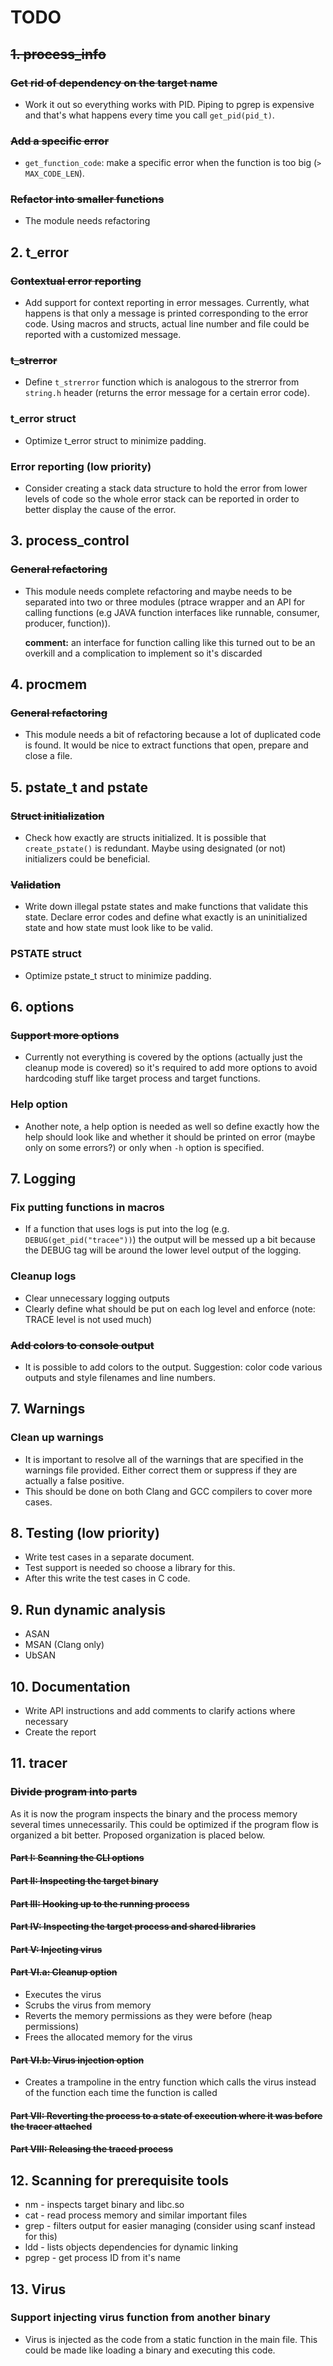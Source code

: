 # TODO

## ~~1. process_info~~
### ~~Get rid of dependency on the target name~~
*   Work it out so everything works with PID.
    Piping to pgrep is expensive and that's what happens every time you call `get_pid(pid_t)`.
### ~~Add a specific error~~
*   `get_function_code`: make a specific error when the function is too big (`> MAX_CODE_LEN`).
### ~~Refactor into smaller functions~~
*   The module needs refactoring


## 2. t_error
### ~~Contextual error reporting~~
*   Add support for context reporting in error messages. Currently, what happens is that
    only a message is printed corresponding to the error code. Using macros and structs,
    actual line number and file could be reported with a customized message.
### ~~t_strerror~~
*   Define `t_strerror` function which is analogous to the strerror from `string.h` header 
    (returns the error message for a certain error code).
### t_error struct
*   Optimize t_error struct to minimize padding.
### Error reporting (low priority)
*   Consider creating a stack data structure to hold the error from lower levels of code so the
    whole error stack can be reported in order to better display the cause of the error.


## 3. process_control
### ~~General refactoring~~
*   This module needs complete refactoring and maybe needs to be separated into two or three
    modules (ptrace wrapper and an API for calling functions
    (e.g JAVA function interfaces like runnable, consumer, producer, function)).
    
    **comment:** an interface for function calling like this turned out to be an overkill and a complication
    to implement so it's discarded


## 4. procmem
### ~~General refactoring~~
*   This module needs a bit of refactoring because a lot of duplicated code is found.
    It would be nice to extract functions that open, prepare and close a file.
    
## 5. pstate_t and pstate
### ~~Struct initialization~~
*   Check how exactly are structs initialized. It is possible that `create_pstate()` is
    redundant. Maybe using designated (or not) initializers could be beneficial.
### ~~Validation~~ 
*   Write down illegal pstate states and make functions that validate this state. Declare error codes and 
    define what exactly is an uninitialized state and how state must look like to be valid.    
### PSTATE struct
*   Optimize pstate_t struct to minimize padding.


## 6. options
### ~~Support more options~~
*   Currently not everything is covered by the options (actually just the cleanup mode is covered) so
    it's required to add more options to avoid hardcoding stuff like target process and target functions.
### Help option
*   Another note, a help option is needed as well so define exactly how the help should look like and
    whether it should be printed on error (maybe only on some errors?) or only when `-h` option is
    specified.
    
## 7. Logging
### Fix putting functions in macros
*   If a function that uses logs is put into the log (e.g. `DEBUG(get_pid("tracee"))`) the output
    will be messed up a bit because the DEBUG tag will be around the lower level output of the logging.
### Cleanup logs
*   Clear unnecessary logging outputs
*   Clearly define what should be put on each log level and enforce (note: TRACE level is not used much)
### ~~Add colors to console output~~
*   It is possible to add colors to the output. 
    Suggestion: color code various outputs and style filenames and line numbers. 
    
## 7. Warnings
### Clean up warnings
*   It is important to resolve all of the warnings that are specified in the warnings file provided.
    Either correct them or suppress if they are actually a false positive.
*   This should be done on both Clang and GCC compilers to cover more cases.

## 8. Testing (low priority)
*   Write test cases in a separate document.
*   Test support is needed so choose a library for this.
*   After this write the test cases in C code.

## 9. Run dynamic analysis
*   ASAN
*   MSAN (Clang only)
*   UbSAN
 
## 10. Documentation
*   Write API instructions and add comments to clarify actions where necessary
*   Create the report

## 11. tracer
### ~~Divide program into parts~~
As it is now the program inspects the binary and the process memory several times unnecessarily.
This could be optimized if the program flow is organized a bit better.
Proposed organization is placed below.
#### ~~Part I: Scanning the CLI options~~
#### ~~Part II: Inspecting the target binary~~
#### ~~Part III: Hooking up to the running process~~
#### ~~Part IV: Inspecting the target process and shared libraries~~
#### ~~Part V: Injecting virus~~
#### ~~Part VI.a: Cleanup option~~
*   Executes the virus
*   Scrubs the virus from memory
*   Reverts the memory permissions as they were before (heap permissions)
*   Frees the allocated memory for the virus
#### ~~Part VI.b: Virus injection option~~
*   Creates a trampoline in the entry function which calls the virus instead of the function
    each time the function is called
#### ~~Part VII: Reverting the process to a state of execution where it was before the tracer attached~~
#### ~~Part VIII: Releasing the traced process~~

## 12. Scanning for prerequisite tools
*   nm - inspects target binary and libc.so
*   cat - read process memory and similar important files
*   grep - filters output for easier managing (consider using scanf instead for this)
*   ldd - lists objects dependencies for dynamic linking
*   pgrep - get process ID from it's name

## 13. Virus
### Support injecting virus function from another binary
*   Virus is injected as the code from a static function in the main file.
    This could be made like loading a binary and executing this code.
    